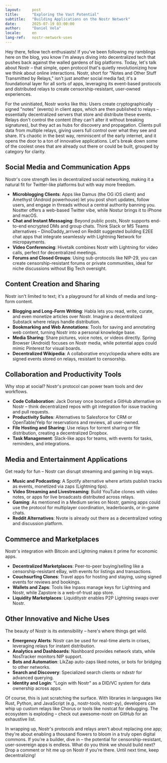 ```yaml
---
layout:     post
title:      "Exploring the Vast Potential"
subtitle:   "Building Applications on the Nostr Network"
date:       2025-07-19 03:00:00
author:     "Daniel Vela"
locale:     en
lang-ref:   nostr-network-uses
---
```


Hey there, fellow tech enthusiasts! If you've been following my ramblings here on the blog, you know I'm always diving into decentralized tech that pushes back against the walled gardens of big platforms. Today, let's talk about Nostr – that simple, open protocol that's quietly revolutionizing how we think about online interactions. Nostr, short for "Notes and Other Stuff Transmitted by Relays," isn't just another social media fad; it's a foundational layer for all sorts of apps, leveraging its event-based protocols and distributed relays to create censorship-resistant, user-owned experiences.

For the uninitiated, Nostr works like this: Users create cryptographically signed "notes" (events) in client apps, which are then published to relays – essentially decentralized servers that store and distribute these events. Relays don't control the content (they can't alter it without breaking signatures), but they act as hubs for discovery and propagation. Clients pull data from multiple relays, giving users full control over what they see and share. It's chaotic in the best way, reminiscent of the early internet, and it opens the door to a ton of innovative applications. Let's break down some of the coolest ones that are already out there or could be built, grouped by category for clarity.

## Social Media and Communication Apps

Nostr's core strength lies in decentralized social networking, making it a natural fit for Twitter-like platforms but with way more freedom.

- **Microblogging Clients**: Apps like Damus (the OG iOS client) and Amethyst (Android powerhouse) let you post short updates, follow users, and engage in threads without a central authority banning you. Nostter offers a web-based Twitter vibe, while Nostur brings it to iPhone and macOS.
- **Chat and Instant Messaging**: Beyond public posts, Nostr supports end-to-end encrypted DMs and group chats. Think Slack or MS Teams alternatives – DinoDaddy_arrived on Reddit suggested building E2EE chat apps that integrate seamlessly with Lightning Network for micropayments.
- **Video Conferencing**: Hivetalk combines Nostr with Lightning for video calls, perfect for decentralized meetings.
- **Forums and Closed Groups**: Using sub-protocols like NIP-29, you can create censorship-resistant forums or private communities, ideal for niche discussions without Big Tech oversight.

## Content Creation and Sharing

Nostr isn't limited to text; it's a playground for all kinds of media and long-form content.

- **Blogging and Long-Form Writing**: Habla lets you read, write, curate, and even monetize articles over Nostr. Imagine a decentralized Substack where relays handle distribution.
- **Bookmarking and Web Annotations**: Tools for saving and annotating web content, turning Nostr into a personal knowledge base.
- **Media Sharing**: Share pictures, voice notes, or videos directly. Spring Browser (Android) focuses on Nostr media, while potential apps could mimic Pinterest for visual boards.
- **Decentralized Wikipedia**: A collaborative encyclopedia where edits are signed events stored on relays, resistant to censorship.

## Collaboration and Productivity Tools

Why stop at social? Nostr's protocol can power team tools and dev workflows.

- **Code Collaboration**: Jack Dorsey once bountied a GitHub alternative on Nostr – think decentralized repos with git integration for issue tracking and pull requests.
- **Productivity Suites**: Alternatives to Salesforce for CRM or OpenTable/Yelp for reservations and reviews, all user-owned.
- **File Hosting and Sharing**: Use relays for torrent sharing or file distribution, creating a decentralized Dropbox.
- **Task Management**: Slack-like apps for teams, with events for tasks, reminders, and integrations.

## Media and Entertainment Applications

Get ready for fun – Nostr can disrupt streaming and gaming in big ways.

- **Music and Podcasting**: A Spotify alternative where artists publish tracks as events, monetized via zaps (Lightning tips).
- **Video Streaming and Livestreaming**: Build YouTube clones with video notes, or apps for live broadcasts distributed across relays.
- **Gaming**: As mentioned in a Medium series on Nostr, gaming apps could use the protocol for multiplayer coordination, leaderboards, or in-game chats.
- **Reddit Alternatives**: Nvote is already out there as a decentralized voting and discussion platform.

## Commerce and Marketplaces

Nostr's integration with Bitcoin and Lightning makes it prime for economic apps.

- **Decentralized Marketplaces**: Peer-to-peer buying/selling like a censorship-resistant eBay, with events for listings and transactions.
- **Couchsurfing Clones**: Travel apps for hosting and staying, using signed events for reviews and bookings.
- **Wallets and Zaps**: Tools like lnpass manage keys for Lightning and Nostr, while Zapstore is a web-of-trust app store.
- **Liquidity Marketplaces**: Liquiditystr enables P2P Lightning swaps over Nostr.

## Other Innovative and Niche Uses

The beauty of Nostr is its extensibility – here's where things get wild.

- **Emergency Alerts**: Nostr can be used for real-time alerts in crises, leveraging relays for instant distribution.
- **Analytics and Dashboards**: Nashboard provides network stats, while NosTracker monitors NIP support.
- **Bots and Automation**: LikZap auto-zaps liked notes, or bots for bridging to other networks.
- **Search and Discovery**: Specialized search clients or ndxstr for advanced querying.
- **Identity and Login**: "Login with Nostr" as a DID/VC system for data ownership across apps.

Of course, this is just scratching the surface. With libraries in languages like Rust, Python, and JavaScript (e.g., nostr-tools, nostr-py), developers can whip up custom relays like Chorus or tools like nostcat for debugging. The ecosystem is exploding – check out awesome-nostr on GitHub for an exhaustive list.

In wrapping up, Nostr's protocols and relays aren't about replacing one app; they're about enabling a thousand flowers to bloom in a truly open digital commons. If you're a builder, dive in – the potential for censorship-resistant, user-sovereign apps is endless. What do you think we should build next? Drop a comment or hit me up on Nostr if you're there. Until next time, keep decentralizing!
